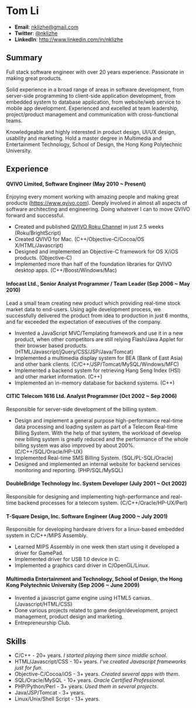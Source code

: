# Tom Li

* __Email__: nklizhe@gmail.com
* __Twitter__: [@nklizhe](https://twitter.com/nklizhe)
* __LinkedIn__: http://www.linkedin.com/in/nklizhe

## Summary

Full stack software engineer with over 20 years experience. Passionate in making great products. 

Solid experience in a broad range of areas in software development, from server-side programming to client-side application development, from embedded system to database application, from website/web service to mobile app development. Experienced and excelled at team leadership, project/product management and communication with cross-functional teams.

Knowledgeable and highly interested in product design, UI/UX design, usability and marketing. Hold a master degree in Multimedia and Entertainment Technology, School of Design, the Hong Kong Polytechnic University.

## Experience

#### QVIVO Limited, Software Engineer (May 2010 ~ Present)

Enjoying every moment working with amazing people and making great products (https://www.qvivo.com). Deeply involved in almost all aspects of software architecting and engineering. Doing whatever I can to move QVIVO forward and successful.

* Created and published [QVIVO Roku Channel](http://blog.qvivo.com/post/56408363444/qvivo-roku-beta-channel-qvivo-has-just-launched-a) in just 2.5 weeks (Roku/BrightScript)
* Created QVIVO for Mac. (C++/Objective-C/Cocoa/OS X/HTML/Javascript)
* Designed and implemented an Objective-C framework for OS X/iOS products. (Objective-C)
* Implemented more than half of the foundation libraries for QVIVO desktop apps. (C++/Boost/Windows/Mac)

#### Infocast Ltd., Senior Analyst Programmer / Team Leader (Sep 2006 ~ May 2010)

Lead a small team creating new product which providing real-time stock market data to end-users. Using agile development process, we successfully delivered the product from idea to production in just 6 months, and far exceeded the expectation of executives of the company.

* Invented a JavaScript MVC/Templating framework and use it in a new product, when other competitors are still relying Flash/Java Applet for their browser based products. (HTML/Javascript/jQuery/CSS/JSP/Java/Tomcat)
* Implemented a multimedia display system for BEA (Bank of East Asia) and other bank clients. (C/C++/JSP/Tomcat/MySQL/Windows/MFC)
* Implemented a backend system for retrieving Hang Seng Index (HSI) and other market information. (C++)
* Implemented an in-memory database for backend systems. (C++)

#### CITIC Telecom 1616 Ltd. Analyst Programmer (Oct 2002 ~ Sep 2006)

Responsible for server-side development of the billing system.

* Design and implement a general purpose high-performance real-time data processing and loading system as part of a Telecom Real-time Billing System. With the help of that system, the workload of develop new billing system is greatly reduced and the performance of the whole billing system was also improved by about 200%. (C/C++/SQL/Oracle/HP-UX)
* Implemented Real-time SMS Billing System. (SQL/PL-SQL/Oracle)
* Designed and implemented an internal website for backend services monitoring and reporting. (PHP/SQL/MySQL)

#### DoubleBridge Technology Inc. System Developer (July 2001 ~ Oct 2002)

Responsible for designing and implementing high-performance and real-time backend processes for a telecom system. (C/C++/Oracle/HP-UX/Perl)

#### T-Square Design, Inc. Software Engineer (Aug 2000 ~ July 2001)

Responsible for developing hardware drivers for a linux-based embedded system in C/C++/MIPS Assembly.

* Learned MIPS Assembly in one week then start using it developed a driver for GamePad.
* Implemented driver for USB 1.0 device in C.
* Implemented a graphics card driver in C/OpenGL/Linux.

#### Multimedia Entertainment and Technology, School of Design, the Hong Kong Polytechnic University (Sep 2006 ~ June 2009)

* Invented a javascript game engine using HTML5 canvas. (Javascript/HTML/CSS)
* Done various projects related to game design/development, project management, product design and marketing.
* Entrepreneurship Club.

## Skills

* C/C++ - 20+ years. _I started playing them since middle school_.
* HTML/Javascript/CSS - 10+ years. _I've created Javascript frameworks just for fun_.
* Objective-C/Cocoa/iOS - 3+ years. _Created several apps with them_.
* SQL/Oracle/MySQL - 10+ years. _Oracle Certified Professional_.
* PHP/Python/Perl - 3+ years. _Used them in several projects_.
* Java/JSP/Tomcat - 3+ years.
* Linux/Unix/Shell Script - 13+ years.



